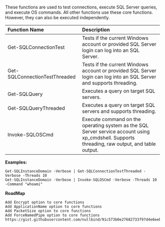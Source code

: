 
These functions are used to test connections, execute SQL Server queries, and execute OS commands.  All other functions use these core functions.  However, they can also be executed independently. 

|Function Name                 |Description |
|:-----------------------------|:-----------|
|Get-SQLConnectionTest|Tests if the current Windows account or provided SQL Server login can log into an SQL Server.
|Get-SQLConnectionTestThreaded|Tests if the current Windows account or provided SQL Server login can log into an SQL Server and supports threading.|
|Get-SQLQuery|Executes a query on target SQL servers.|
|Get-SQLQueryThreaded|Executes a query on target SQL servers and supports threading.|
|Invoke-SQLOSCmd|Execute command on the operating system as the SQL Server service account using xp_cmdshell. Supports threading, raw output, and table output.|

**Examples:**

	Get-SQLInstanceDomain -Verbose | Get-SQLConnectionTestThreaded -Verbose -Threads 10 
	Get-SQLInstanceDomain -Verbose | Invoke-SQLOSCmd -Verbose -Threads 10 -Command "whoami"

**RoadMap**

	Add Encrypt option to core functions
	Add ApplicationName option to core functions
	Add PacketSize option to core functions
	Add ForceNamedPipe option to core functions
	https://gist.githubusercontent.com/nullbind/91c573b0e27682733f97d4e6eebe36f8/raw/b37e5fc6ee115a980fe248927e0646429122b7a2/SQL%2520Server%2520Connection%2520Strings%2520CheatSheet

